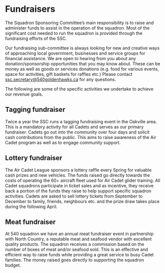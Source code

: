 # Fundraisers

The Squadron Sponsoring Committee’s main responsibility is to raise and administer funds to assist in the operation of the squadron. Most of the significant cost needed to run the squadron is provided through the fundraising efforts of the SSC. 

Our fundraising sub-committee is always looking for new and creative ways of approaching local government, businesses and service groups for financial assistance. We are open to hearing from you about any donation/sponsorship opportunities that you may know about. These can be money as well as goods or services donations \(e.g. food for various events, space for activities, gift baskets for raffles etc.\) Please contact [ssc.secretary@540goldenhawks.ca](mailto:ssc.secretary@540goldenhawks.ca) for any questions.

The following are some of the specific activities we undertake to achieve our revenue goals.

## Tagging fundraiser

Twice a year the SSC runs a tagging fundraising event in the Oakville area. This is a mandatory activity for all Cadets and serves as our primary fundraiser. Cadets go out into the community over four days and solicit cash contributions from the public. This aims to raise awareness of the Air Cadet program as well as to engage community support.

## Lottery fundraiser

The Air Cadet League sponsors a lottery raffle every Spring for valuable cash prizes and new vehicles. The funds raised go directly towards the costs of operating the 60+ aircraft fleet used for Air Cadet glider training. All Cadet squadrons participate in ticket sales and as incentive, they receive back a portion of the funds they raise to help support specific squadron activities. Cadets are asked to sell lottery tickets from September to December to family, friends, neighbours etc. and the prize draw takes place during the following April.

## Meat fundraiser

At 540 squadron we have an annual meat fundraiser event in partnership with North Country, a reputable meat and seafood vendor with excellent quality products. The squadron receives a commission based on the number of boxes of meat and/or seafood sold. This is an effective and efficient way to raise funds while providing a great service to busy Cadet families. The money raised goes directly to supporting the squadron budget.

